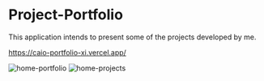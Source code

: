 # Project-Portfolio

This application intends to present some of the projects developed by me.

https://caio-portfolio-xi.vercel.app/


![home-portfolio](https://user-images.githubusercontent.com/99665225/220182222-626c2e12-fd62-4413-ab2b-7da7051eccee.png)
![home-projects](https://user-images.githubusercontent.com/99665225/220182707-79a1613d-c833-4542-a002-fc09dfc742c5.png)


